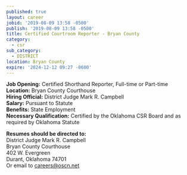 ```yaml
---
published: true
layout: career
jobid: '2019-08-09 13:58 -0500'
publish: '2019-08-09 13:58 -0500'
title: Certified Courtroom Reporter - Bryan County
category:
  - csr
sub_category:
  - DISTRICT
location: Bryan County
expire: '2024-12-12 09:27 -0600'
---
```

**Job Opening:** Certified Shorthand Reporter, Full-time or Part-time  
**Location:** Bryan County Courthouse  
**Hiring Official:** District Judge Mark R. Campbell  
**Salary:** Pursuant to Statute  
**Benefits:** State Employment  
**Necessary Qualification:** Certified by the Oklahoma CSR Board and as required by Oklahoma Statute

**Resumes should be directed to:**  
District Judge Mark R. Campbell  
Bryan County Courthouse  
402 W. Evergreen  
Durant, Oklahoma 74701  
Or email to [careers@oscn.net](mailto:careers@oscn.net?subject=bryan-county-reporter)

